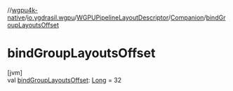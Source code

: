 //[wgpu4k-native](../../../../index.md)/[io.ygdrasil.wgpu](../../index.md)/[WGPUPipelineLayoutDescriptor](../index.md)/[Companion](index.md)/[bindGroupLayoutsOffset](bind-group-layouts-offset.md)

# bindGroupLayoutsOffset

[jvm]\
val [bindGroupLayoutsOffset](bind-group-layouts-offset.md): [Long](https://kotlinlang.org/api/core/kotlin-stdlib/kotlin/-long/index.html) = 32